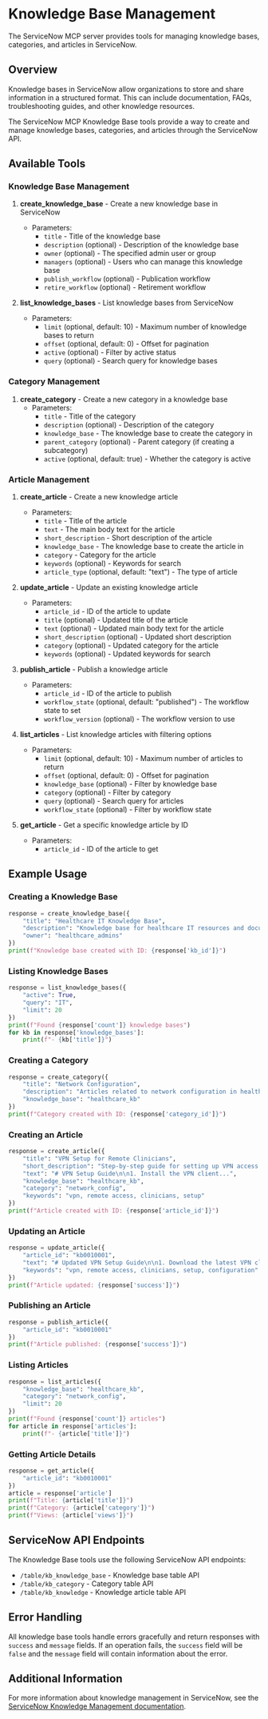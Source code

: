 # Knowledge Base Management

The ServiceNow MCP server provides tools for managing knowledge bases, categories, and articles in ServiceNow.

## Overview

Knowledge bases in ServiceNow allow organizations to store and share information in a structured format. This can include documentation, FAQs, troubleshooting guides, and other knowledge resources.

The ServiceNow MCP Knowledge Base tools provide a way to create and manage knowledge bases, categories, and articles through the ServiceNow API.

## Available Tools

### Knowledge Base Management

1. **create_knowledge_base** - Create a new knowledge base in ServiceNow
   - Parameters:
     - `title` - Title of the knowledge base
     - `description` (optional) - Description of the knowledge base
     - `owner` (optional) - The specified admin user or group
     - `managers` (optional) - Users who can manage this knowledge base
     - `publish_workflow` (optional) - Publication workflow
     - `retire_workflow` (optional) - Retirement workflow

2. **list_knowledge_bases** - List knowledge bases from ServiceNow
   - Parameters:
     - `limit` (optional, default: 10) - Maximum number of knowledge bases to return
     - `offset` (optional, default: 0) - Offset for pagination
     - `active` (optional) - Filter by active status
     - `query` (optional) - Search query for knowledge bases

### Category Management

1. **create_category** - Create a new category in a knowledge base
   - Parameters:
     - `title` - Title of the category
     - `description` (optional) - Description of the category
     - `knowledge_base` - The knowledge base to create the category in
     - `parent_category` (optional) - Parent category (if creating a subcategory)
     - `active` (optional, default: true) - Whether the category is active

### Article Management

1. **create_article** - Create a new knowledge article
   - Parameters:
     - `title` - Title of the article
     - `text` - The main body text for the article
     - `short_description` - Short description of the article
     - `knowledge_base` - The knowledge base to create the article in
     - `category` - Category for the article
     - `keywords` (optional) - Keywords for search
     - `article_type` (optional, default: "text") - The type of article

2. **update_article** - Update an existing knowledge article
   - Parameters:
     - `article_id` - ID of the article to update
     - `title` (optional) - Updated title of the article
     - `text` (optional) - Updated main body text for the article
     - `short_description` (optional) - Updated short description
     - `category` (optional) - Updated category for the article
     - `keywords` (optional) - Updated keywords for search

3. **publish_article** - Publish a knowledge article
   - Parameters:
     - `article_id` - ID of the article to publish
     - `workflow_state` (optional, default: "published") - The workflow state to set
     - `workflow_version` (optional) - The workflow version to use

4. **list_articles** - List knowledge articles with filtering options
   - Parameters:
     - `limit` (optional, default: 10) - Maximum number of articles to return
     - `offset` (optional, default: 0) - Offset for pagination
     - `knowledge_base` (optional) - Filter by knowledge base
     - `category` (optional) - Filter by category
     - `query` (optional) - Search query for articles
     - `workflow_state` (optional) - Filter by workflow state

5. **get_article** - Get a specific knowledge article by ID
   - Parameters:
     - `article_id` - ID of the article to get

## Example Usage

### Creating a Knowledge Base

```python
response = create_knowledge_base({
    "title": "Healthcare IT Knowledge Base",
    "description": "Knowledge base for healthcare IT resources and documentation",
    "owner": "healthcare_admins"
})
print(f"Knowledge base created with ID: {response['kb_id']}")
```

### Listing Knowledge Bases

```python
response = list_knowledge_bases({
    "active": True,
    "query": "IT",
    "limit": 20
})
print(f"Found {response['count']} knowledge bases")
for kb in response['knowledge_bases']:
    print(f"- {kb['title']}")
```

### Creating a Category

```python
response = create_category({
    "title": "Network Configuration",
    "description": "Articles related to network configuration in healthcare environments",
    "knowledge_base": "healthcare_kb"
})
print(f"Category created with ID: {response['category_id']}")
```

### Creating an Article

```python
response = create_article({
    "title": "VPN Setup for Remote Clinicians",
    "short_description": "Step-by-step guide for setting up VPN access for remote clinicians",
    "text": "# VPN Setup Guide\n\n1. Install the VPN client...",
    "knowledge_base": "healthcare_kb",
    "category": "network_config",
    "keywords": "vpn, remote access, clinicians, setup"
})
print(f"Article created with ID: {response['article_id']}")
```

### Updating an Article

```python
response = update_article({
    "article_id": "kb0010001",
    "text": "# Updated VPN Setup Guide\n\n1. Download the latest VPN client...",
    "keywords": "vpn, remote access, clinicians, setup, configuration"
})
print(f"Article updated: {response['success']}")
```

### Publishing an Article

```python
response = publish_article({
    "article_id": "kb0010001"
})
print(f"Article published: {response['success']}")
```

### Listing Articles

```python
response = list_articles({
    "knowledge_base": "healthcare_kb",
    "category": "network_config",
    "limit": 20
})
print(f"Found {response['count']} articles")
for article in response['articles']:
    print(f"- {article['title']}")
```

### Getting Article Details

```python
response = get_article({
    "article_id": "kb0010001"
})
article = response['article']
print(f"Title: {article['title']}")
print(f"Category: {article['category']}")
print(f"Views: {article['views']}")
```

## ServiceNow API Endpoints

The Knowledge Base tools use the following ServiceNow API endpoints:

- `/table/kb_knowledge_base` - Knowledge base table API
- `/table/kb_category` - Category table API
- `/table/kb_knowledge` - Knowledge article table API

## Error Handling

All knowledge base tools handle errors gracefully and return responses with `success` and `message` fields. If an operation fails, the `success` field will be `false` and the `message` field will contain information about the error.

## Additional Information

For more information about knowledge management in ServiceNow, see the [ServiceNow Knowledge Management documentation](https://docs.servicenow.com/bundle/tokyo-servicenow-platform/page/product/knowledge-management/concept/c_KnowledgeManagement.html).